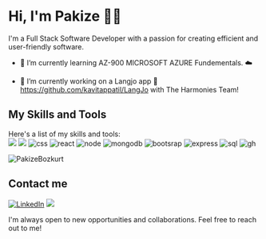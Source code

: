 # Hi, I'm Pakize :woman_technologist:

I'm a Full Stack Software Developer with a passion for creating efficient and user-friendly software. 

- 🌱 I’m currently learning AZ-900 MICROSOFT AZURE Fundementals. ☁️

- 🔭 I’m currently working on a Langjo app 📖 https://github.com/kavitappatil/LangJo with The Harmonies Team!

## My Skills and Tools
Here's a list of my skills and tools:
<br>
<img src="https://img.shields.io/badge/HTML5-E34F26?style=for-the-badge&logo=html5&logoColor=white"/>
<img src="https://img.shields.io/badge/CSS3-1572B6?style=for-the-badge&logo=css3&logoColor=white" />
<img src="https://img.shields.io/badge/JavaScript-323330?style=for-the-badge&logo=javascript&logoColor=F7DF1E" alt="css" />
<img src="https://img.shields.io/badge/React-20232A?style=for-the-badge&logo=react&logoColor=61DAFB" alt="react"/>
<img src="https://img.shields.io/badge/Node.js-339933?style=for-the-badge&logo=nodedotjs&logoColor=white" alt="node"/>
<img src="https://img.shields.io/badge/MongoDB-%234ea94b.svg?style=for-the-badge&logo=mongodb&logoColor=white" alt="mongodb" />
<img src="https://img.shields.io/badge/Bootstrap-563D7C?style=for-the-badge&logo=bootstrap&logoColor=white" alt="bootsrap" />
<img src="https://img.shields.io/badge/Express.js-000000?style=for-the-badge&logo=express&logoColor=white" alt="express" />
<img src="https://img.shields.io/badge/PostgreSQL-316192?style=for-the-badge&logo=postgresql&logoColor=white" alt="sql" />
<img src="https://img.shields.io/badge/Github%20Actions-282a2e?style=for-the-badge&logo=githubactions&logoColor=367cfe" alt="gh" />
 
<p align="left"> <img src="https://komarev.com/ghpvc/?username=PakizeBozkurt" alt="PakizeBozkurt" /> </p> 

## Contact me

[![LinkedIn](https://img.shields.io/badge/linkedin-%230077B5.svg?&style=for-the-badge&logo=linkedin&logoColor=white)](https://www.linkedin.com/in/pakize-bozkurt-36927322b/)
[<img src="https://img.shields.io/badge/Gmail-D14836?style=for-the-badge&logo=gmail&logoColor=white" />](mailto:pakiozihak@gmail.com)

I'm always open to new opportunities and collaborations. Feel free to reach out to me!
